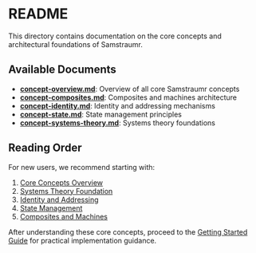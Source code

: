 <!-- 
Copyright (c) 2025 [Eric C. Mumford (@heymumford)](https://github.com/heymumford), Gemini Deep Research, Claude 3.7.
-->

# README

This directory contains documentation on the core concepts and architectural foundations of Samstraumr.

## Available Documents

- **[concept-overview.md](./concept-overview.md)**: Overview of all core Samstraumr concepts
- **[concept-composites.md](./concept-composites.md)**: Composites and machines architecture
- **[concept-identity.md](./concept-identity.md)**: Identity and addressing mechanisms
- **[concept-state.md](./concept-state.md)**: State management principles
- **[concept-systems-theory.md](./concept-systems-theory.md)**: Systems theory foundations

## Reading Order

For new users, we recommend starting with:

1. [Core Concepts Overview](./concept-overview.md)
2. [Systems Theory Foundation](./concept-systems-theory.md)
3. [Identity and Addressing](./concept-identity.md)
4. [State Management](./concept-state.md)
5. [Composites and Machines](./concept-composites.md)

After understanding these core concepts, proceed to the [Getting Started Guide](../guides/getting-started.md) for practical implementation guidance.
